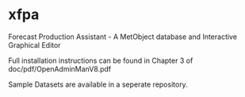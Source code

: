 # xfpa
Forecast Production Assistant - A MetObject database and Interactive Graphical Editor

Full installation instructions can be found in Chapter 3 of doc/pdf/OpenAdminManV8.pdf

Sample Datasets are available in a seperate repository.
